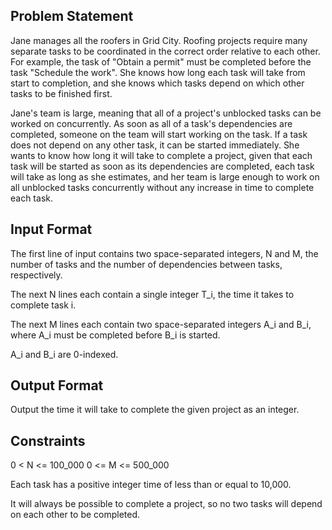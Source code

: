 ## Problem Statement

Jane manages all the roofers in Grid City. Roofing projects require many separate tasks to be coordinated in the correct order relative to each other. For example, the task of "Obtain a permit" must be completed before the task "Schedule the work". She knows how long each task will take from start to completion, and she knows which tasks depend on which other tasks to be finished first.

Jane's team is large, meaning that all of a project's unblocked tasks can be worked on concurrently. As soon as all of a task's dependencies are completed, someone on the team will start working on the task. If a task does not depend on any other task, it can be started immediately. She wants to know how long it will take to complete a project, given that each task will be started as soon as its dependencies are completed, each task will take as long as she estimates, and her team is large enough to work on all unblocked tasks concurrently without any increase in time to complete each task.

## Input Format

The first line of input contains two space-separated integers, N and M, the number of tasks and the number of dependencies between tasks, respectively.

The next N lines each contain a single integer T_i, the time it takes to complete task i.

The next M lines each contain two space-separated integers A_i and B_i, where A_i must be completed before B_i is started.

A_i and B_i are 0-indexed.

## Output Format

Output the time it will take to complete the given project as an integer.

## Constraints

0 < N <= 100_000
0 <= M <= 500_000

Each task has a positive integer time of less than or equal to 10,000.

It will always be possible to complete a project, so no two tasks will depend on each other to be completed.
